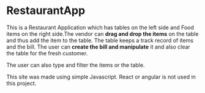 # RestaurantApp


<p>This is a Restaurant Application which has tables on the left side and Food items on the right side.The vendor can <strong>drag and drop the items</strong> on the table and thus add the item to the table. The table keeps a track record of items and the bill. The user can <strong>create the bill and manipulate</strong> it and also clear the table for the fresh customer.<br>

The user can also type and filter the items or the table. <br>

This site was made using simple Javascript. React or angular is not used in this project.
  
</p>
